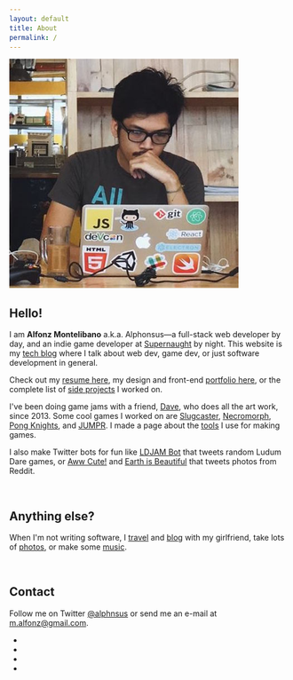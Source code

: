 ```yaml
---
layout: default
title: About
permalink: /
---
```


<div class="profile-pic">
	<img src="/images/pp3.jpg"/>
</div>

## Hello!

I am __Alfonz Montelibano__ a.k.a. Alphonsus—a full-stack web developer by day, and an indie game developer at [Supernaught](http://twitter.com/_supernaught) by night. This website is my [tech blog](/blog) where I talk about web dev, game dev, or just software development in general.

Check out my [resume here](/resume), my design and front-end [portfolio here](/portfolio), or the complete list of [side projects](/projects) I worked on.

I've been doing game jams with a friend, [Dave](http://twitter.com/momorgoth), who does all the art work, since 2013. Some cool games I worked on are [Slugcaster](http://supernaught.itch.io/slugcaster), [Necromorph](http://supernaught.itch.io/necromorph), [Pong Knights](http://alphonsus.itch.io/pong-knights), and [JUMPR](http://supernaught.itch.io/jumpr). I made a page about the [tools](/tools) I use for making games.

I also make Twitter bots for fun like [LDJAM Bot](http://twitter.com/ldjambot) that tweets random Ludum Dare games, or [Aww Cute!](https://twitter.com/awww_cutie) and [Earth is Beautiful](https://twitter.com/earth__photos) that tweets photos from Reddit.

&nbsp;

## Anything else?

When I'm not writing software, I [travel](https://www.instagram.com/explore/tags/adfntures/) and [blog](http://fonxnix.com) with my girlfriend, take lots of [photos](http://instagram.com/alfonzm), or make some [music](http://soundcloud.com/alphonsus).

&nbsp;

## Contact

Follow me on Twitter [@alphnsus](http://twitter.com/alphnsus) or send me an e-mail at [m.alfonz@gmail.com](mailto:m.alfonz@gmail.com).


<div id="home">
<ul class="social-media">
	<li><a href="http://twitter.com/{{ site.twitter_username }}"><i class="fa fa-lg fa-twitter"></i></a></li>
	<li><a href="http://github.com/{{ site.github_username }}"><i class="fa fa-lg fa-github-alt"></i></a></li>
	<li><a href="http://stackoverflow.com/users/4007220/alphonsus"><i class="fa fa-lg fa-stack-overflow"></i></a></li>
	<li><a href="mailto:{{ site.email }}"><i class="fa fa-lg fa-envelope"></i></a></li>
</ul>
</div>